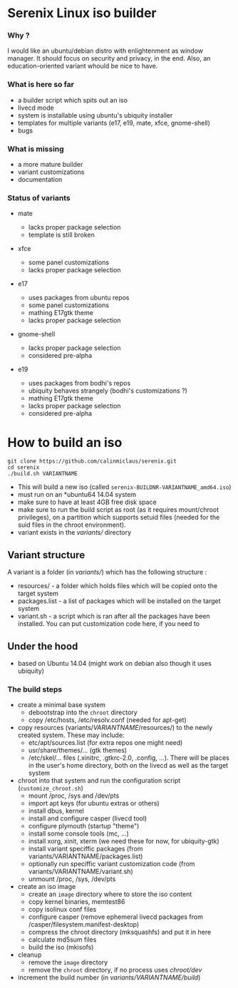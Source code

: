 
# Serenix Linux iso builder

### Why ?
I would like an ubuntu/debian distro with enlightenment as window manager. It should focus on security and privacy, in the end.
Also, an education-oriented variant whould be nice to have.

### What is here so far
* a builder script which spits out an iso
* livecd mode
* system is installable using ubuntu's ubiquity installer
* templates for multiple variants (e17, e19, mate, xfce, gnome-shell)
* bugs

### What is missing
* a more mature builder
* variant customizations
* documentation

### Status of variants
* mate
    * lacks proper package selection
    * template is still broken

* xfce
    * some panel customizations
    * lacks proper package selection

* e17
    * uses packages from ubuntu repos
    * some panel customizations
    * mathing E17gtk theme
    * lacks proper package selection

* gnome-shell
    * lacks proper package selection
    * considered pre-alpha

* e19
    * uses packages from bodhi's repos
    * ubiquity behaves strangely (bodhi's customizations ?)
    * mathing E17gtk theme
    * lacks proper package selection
    * considered pre-alpha


# How to build an iso

```
git clone https://github.com/calinmiclaus/serenix.git
cd serenix
./build.sh VARIANTNAME
```
* This will build a new iso (called `serenix-BUILDNR-VARIANTNAME_amd64.iso`)
* must run on an *ubuntu64 14.04 system
* make sure to have at least 4GB free disk space
* make sure to run the build script as root (as it requires mount/chroot privileges), on a partition which supports setuid files (needed for the suid files in the chroot environment).
* variant exists in the *variants/* directory

## Variant structure
A variant is a folder (in *variants/*) which has the following structure :
* resources/ - a folder which holds files which will be copied onto the target system
* packages.list - a list of packages which will be installed on the target system
* variant.sh - a script which is ran after all the packages have been installed. You can put customization code here, if you need to

## Under the hood
* based on Ubuntu 14.04 (might work on debian also though it uses ubiquity)

### The build steps

* create a minimal base system
    * debootstrap into the `chroot` directory
    * copy /etc/hosts, /etc/resolv.conf (needed for apt-get)
* copy resources (variants/*VARIANTNAME*/resources/) to the newly created system. These may include:
    * etc/apt/sources.list (for extra repos one might need)
    * usr/share/themes/... (gtk themes)
    * /etc/skel/... files (.xinitrc, .gtkrc-2.0, .config, ...). There will be places in the user's home directory, both on the livecd as well as the target system
* chroot into that system and run the configuration script (`customize_chroot.sh`)
    * mount /proc, /sys and /dev/pts
    * import apt keys (for ubuntu extras or others)
    * install dbus, kernel
    * install and configure casper (livecd tool)
    * configure plymouth (startup "theme")
    * install some console tools (mc, ...)
    * install xorg, xinit, xterm (we need these for now, for ubiquity-gtk)
    * install variant speciffic packages (from variants/VARIANTNAME/packages.list)
    * optionally run speciffic variant customization code (from variants/VARIANTNAME/variant.sh)
    * unmount /proc, /sys, /dev/pts
* create an iso image
    * create an `image` directory where to store the iso content
    * copy kernel binaries, memtest86
    * copy isolinux conf files
    * configure casper (remove ephemeral livecd packages from /casper/filesystem.manifest-desktop)
    * compress the chroot directory (mksquashfs) and put it in here
    * calculate md5sum files
    * build the iso (mkisofs)
* cleanup
    * remove the `image` directory
    * remove the `chroot` directory, if no process uses *chroot/dev*
* increment the build number (in *variants/VARIANTNAME/build*)
